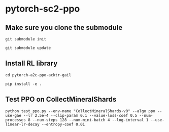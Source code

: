 # pytorch-sc2-ppo

## Make sure you clone the submodule
`git submodule init`

`git submodule update`

## Install RL library
`cd pytorch-a2c-ppo-acktr-gail`

`pip install -e .`

## Test PPO on CollectMineralShards
`python test_ppo.py --env-name "CollectMineralShards-v0" --algo ppo --use-gae --lr 2.5e-4 --clip-param 0.1 --value-loss-coef 0.5 --num-processes 8 --num-steps 128 --num-mini-batch 4 --log-interval 1 --use-linear-lr-decay --entropy-coef 0.01`
